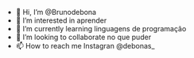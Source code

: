 - 👋 Hi, I’m @Brunodebona
- 👀 I’m interested in aprender 
- 🌱 I’m currently learning linguagens de programação
- 💞️ I’m looking to collaborate no que puder 
- 📫 How to reach me Instagran @debonas_

<!---
Brunodebona/Brunodebona is a ✨ special ✨ repository because its `README.md` (this file) appears on your GitHub profile.
You can click the Preview link to take a look at your changes.
--->
